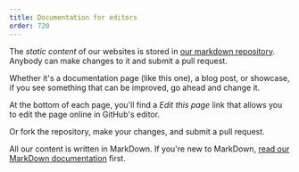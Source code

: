 ```yaml
---
title: Documentation for editors
order: 720
---
```


The *static content* of our websites is stored in [our markdown repository](/repos/markdown). Anybody can make changes to it and submit a pull request.

Whether it's a documentation page (like this one), a blog post, or showcase, if you see something that can be improved, go ahead and change it.

At the bottom of each page, you'll find a *Edit this page* link that allows you to edit the page online in GitHub's editor.

Or fork the repository, make your changes, and submit a pull request.

<Note>

All our content is written in MarkDown. If you're new to MarkDown, [read our MarkDown documentation](/markdown/) first.

</Note>